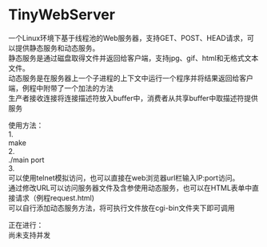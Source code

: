 # TinyWebServer

一个Linux环境下基于线程池的Web服务器，支持GET、POST、HEAD请求，可以提供静态服务和动态服务。  
静态服务是通过磁盘取得文件并返回给客户端，支持jpg、gif、html和无格式文本文件。  
动态服务是在服务器上一个子进程的上下文中运行一个程序并将结果返回给客户端，例程中附带了一个加法的方法  
生产者接收连接将连接描述符放入buffer中，消费者从共享buffer中取描述符提供服务    

使用方法：  
1.  
make  
2.  
./main port  
3.  
可以使用telnet模拟访问，也可以直接在web浏览器url栏输入IP:port访问。  
通过修改URL可以访问服务器文件及含参使用动态服务，也可以在HTML表单中直接请求（例程request.html)   
可以自行添加动态服务方法，将可执行文件放在cgi-bin文件夹下即可调用    

正在进行：  
尚未支持并发  
